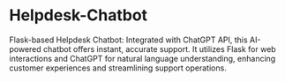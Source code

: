 # Helpdesk-Chatbot
Flask-based Helpdesk Chatbot: Integrated with ChatGPT API, this AI-powered chatbot offers instant, accurate support. It utilizes Flask for web interactions and ChatGPT for natural language understanding, enhancing customer experiences and streamlining support operations.
